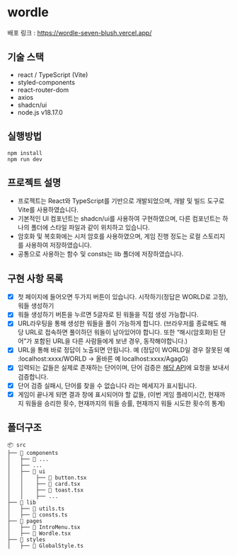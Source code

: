 # wordle
배포 링크 : https://wordle-seven-blush.vercel.app/


## 기술 스택
- react / TypeScript (Vite)
- styled-components
- react-router-dom
- axios
- shadcn/ui
- node.js v18.17.0

## 실행방법
```
npm install
npm run dev
```

## 프로젝트 설명
- 프로젝트는 React와 TypeScript를 기반으로 개발되었으며, 개발 및 빌드 도구로 Vite를 사용하였습니다.
- 기본적인 UI 컴포넌트는 shadcn/ui를 사용하여 구현하였으며, 다른 컴포넌트는 하나의 폴더에 스타일 파일과 같이 위치하고 있습니다.
- 암호화 및 복호화에는 시저 암호를 사용하였으며, 게임 진행 정도는 로컬 스토리지를 사용하여 저장하였습니다.
- 공통으로 사용하는 함수 및 consts는 lib 폴더에 저장하였습니다.


## 구현 사항 목록 
- [x] 첫 페이지에 들어오면 두가지 버튼이 있습니다. 시작하기(정답은 WORLD로 고정), 워들 생성하기
- [x] 워들 생성하기 버튼을 누르면 5글자로 된 워들을 직접 생성 가능합니다.
- [x] URL라우팅을 통해 생성한 워들을 풀이 가능하게 합니다. (브라우저를 종료해도 해당 URL로 접속하면 풀이하던 워들이 남아있어야 합니다. 또한 “해시(암호화)된 단어”가 포함된 URL을 다른 사람들에게 보낸 경우, 동작해야합니다.)
- [x] URL을 통해 바로 정답이 노출되면 안됩니다. 예 (정답이 WORLD일 경우 잘못된 예 :localhost:xxxx/WORLD → 올바른 예 localhost:xxxx/AgagG)
- [x] 입력되는 값들은 실제로 존재하는 단어이며, 단어 검증은 [해당 API](https://dictionaryapi.dev/)에 요청을 보내서 검증합니다.
- [x] 단어 검증 실패시, 단어를 찾을 수 없습니다 라는 메세지가 표시됩니다.
- [x] 게임이 끝나게 되면 결과 창에 표시되어야 할 값들, (이번 게임 플레이시간, 현재까지 워들을 승리한 횟수, 현재까지의 워들 승률, 현재까지 워들 시도한 횟수의 통계)

## 폴더구조
```
📦 src
├── 📂 components
│   ├── 📜 ...
│   ├── ...
│   ├── 📂 ui
│   │    ├── 📜 button.tsx
│   │    ├── 📜 card.tsx
│   │    ├── 📜 toast.tsx
│   │    ├── ...
├── 📂 lib
│   ├── 📜 utils.ts
│   ├── 📜 consts.ts
├── 📂 pages
│   ├── 📜 IntroMenu.tsx
│   ├── 📜 Wordle.tsx
├── 📂 styles
│   ├── 📜 GlobalStyle.ts
```
